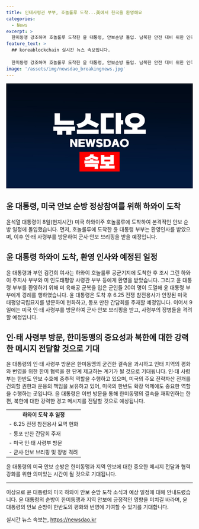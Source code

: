 ```yaml
---
title: 인태사령관 부부, 호놀룰루 도착...美에서 한국을 환영해요
categories:
  - News
excerpt: >
  한미동맹 강조하며 호놀룰루 도착한 윤 대통령, 안보순방 돌입. 남북한 안전 대비 위한 인태사령부 방문, 주한미군 격려 등 예정. 미국의 한반도 확장 억제에 중요한 역할 수행하는 인태 사령부를 통해 한미동맹 강화와 북한에 대한 강력한 경고 메시지 전달할 예정.
feature_text: >
  ## koreablockchain 실시간 뉴스 속보입니다.

  한미동맹 강조하며 호놀룰루 도착한 윤 대통령, 안보순방 돌입. 남북한 안전 대비 위한 인태사령부 방문, 주한미군 격려 등 예정. 미국의 한반도 확장 억제에 중요한 역할 수행하는 인태 사령부를 통해 한미동맹 강화와 북한에 대한 강력한 경고 메시지 전달할 예정.
image: '/assets/img/newsdao_breakingnews.jpg'
---
```


<p><img src="/assets/img/newsdao_breakingnews.jpg" alt="koreablockchain 속보" /></p>

<h2>윤 대통령, 미국 안보 순방 정상참여를 위해 하와이 도착</h2>

<p data-ke-size="size16">윤석열 대통령이 8일(현지시간) 미국 하와이주 호놀룰루에 도착하여 본격적인 안보 순방 일정에 돌입했습니다. 먼저, 호놀룰루에 도착한 윤 대통령 부부는 환영인사를 받았으며, 이후 인·태 사령부를 방문하여 군사·안보 브리핑을 받을 예정입니다.</p>

<h2 data-ke-size="size26">윤 대통령 하와이 도착, 환영 인사와 예정된 일정</h2>

<p>윤 대통령과 부인 김건희 여사는 하와이 호놀룰루 공군기지에 도착한 후 조시 그린 하와이 주지사 부부와 미 인도태평양 사령관 부부 등에게 환영을 받았습니다. 그리고 윤 대통령 부부를 환영하기 위해 미 육해공 군복을 입은 군인들 20여 명이 도열해 윤 대통령 부부에게 경례를 행하였습니다. 윤 대통령은 도착 후 6.25 전쟁 참전용사가 안장된 미국 태평양국립묘지를 방문하여 헌화하고, 동포 만찬 간담회를 주재할 예정입니다. 이어서 9일에는 미국 인·태 사령부를 방문하여 군사·안보 브리핑을 받고, 사령부의 장병들을 격려할 예정입니다.</p>

<h2 data-ke-size="size26">인·태 사령부 방문, 한미동맹의 중요성과 북한에 대한 강력한 메시지 전달할 것으로 기대</h2>

<p>윤 대통령의 인·태 사령부 방문은 한미동맹의 굳건한 결속을 과시하고 인태 지역의 평화와 번영을 위한 한미 협력을 한 단계 제고하는 계기가 될 것으로 기대됩니다. 인·태 사령부는 한반도 안보 수호에 중추적 역할을 수행하고 있으며, 미국의 주요 전략자산 전개를 건의할 권한과 운용의 책임을 보유하고 있어, 미국의 한반도 확장 억제에도 중요한 역할을 수행하는 곳입니다. 윤 대통령은 이번 방문을 통해 한미동맹의 결속을 재확인하는 한편, 북한에 대한 강력한 경고 메시지를 전달할 것으로 예상됩니다.</p>

<table>
    <tr>
        <td style="text-align: center; height: 17px;"><b>하와이 도착 후 일정</b></td>
    </tr>
    <tr>
        <td style="text-align: left; height: 17px;">- 6.25 전쟁 참전용사 묘역 헌화</td>
    </tr>
    <tr>
        <td style="text-align: left; height: 17px;">- 동포 만찬 간담회 주재</td>
    </tr>
    <tr>
        <td style="text-align: left; height: 17px;">- 미국 인·태 사령부 방문</td>
    </tr>
    <tr>
        <td style="text-align: left; height: 17px;">- 군사·안보 브리핑 및 장병 격려</td>
    </tr>
</table>

<p data-ke-size="size16">윤 대통령의 미국 안보 순방은 한미동맹과 지역 안보에 대한 중요한 메시지 전달과 협력 강화를 위한 의미있는 시간이 될 것으로 기대됩니다.</p>

<hr>

<p data-ke-size="size16">이상으로 윤 대통령의 미국 하와이 안보 순방 도착 소식과 예상 일정에 대해 안내드렸습니다. 윤 대통령의 순방이 한미동맹과 지역 안보에 긍정적인 영향을 미치길 바라며, 윤 대통령의 안보 순방이 한반도의 평화와 번영에 기여할 수 있기를 기대합니다.</p>
실시간 뉴스 속보는, <a href="https://newsdao.kr" rel="dofollow">https://newsdao.kr</a>


